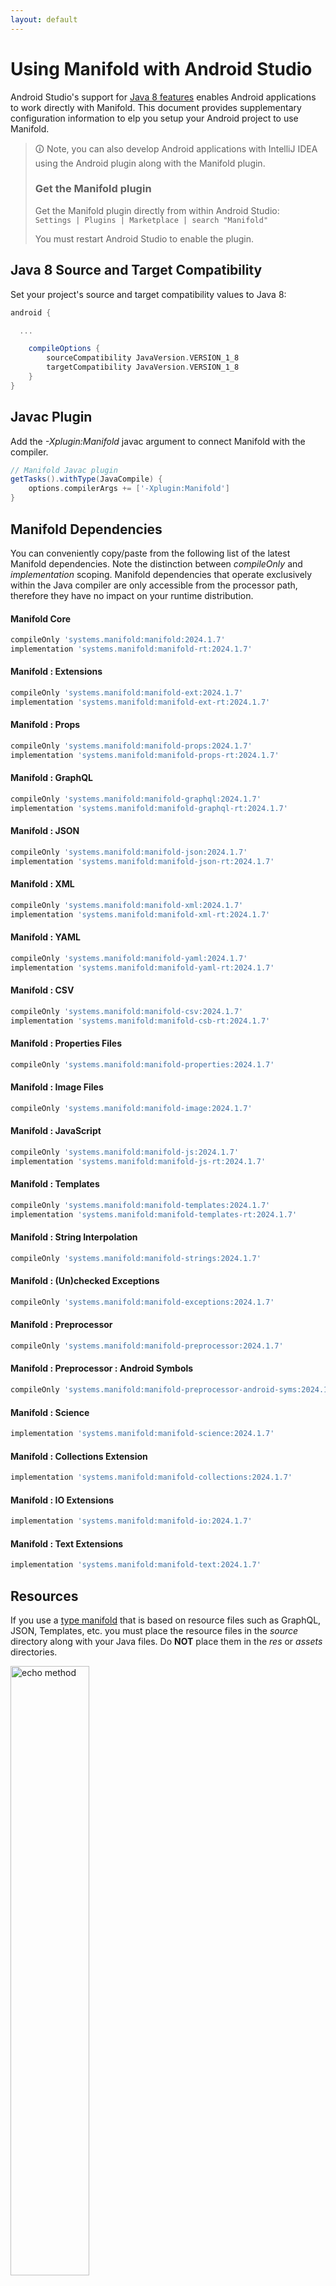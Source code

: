 ```yaml
---
layout: default
---
```


# Using Manifold with Android Studio

Android Studio's support for [Java 8 features](https://developer.android.com/studio/write/java8-support.html) enables
Android applications to work directly with Manifold. This document provides supplementary configuration information to
elp you setup your Android project to use Manifold.

>🛈 Note, you can also develop Android applications with IntelliJ IDEA using the Android plugin along with the Manifold
>plugin. 
>
>### Get the Manifold plugin
>Get the Manifold plugin directly from within Android Studio:
><br>
>`Settings | Plugins | Marketplace | search "Manifold"`
><br>
> 
>You must restart Android Studio to enable the plugin. 
 
## Java 8 Source and Target Compatibility 
Set your project's source and target compatibility values to Java 8:

```groovy
android {

  ...

    compileOptions {
        sourceCompatibility JavaVersion.VERSION_1_8
        targetCompatibility JavaVersion.VERSION_1_8
    }
}
```

## Javac Plugin
Add the *-Xplugin:Manifold* javac argument to connect Manifold with the compiler.

```groovy
// Manifold Javac plugin
getTasks().withType(JavaCompile) {
    options.compilerArgs += ['-Xplugin:Manifold']
}
```    

## Manifold Dependencies
You can conveniently copy/paste from the following list of the latest Manifold dependencies. Note the distinction
between *compileOnly* and *implementation* scoping. Manifold dependencies that operate exclusively within the
Java compiler are only accessible from the processor path, therefore they have no impact on your runtime distribution.

#### Manifold Core
```groovy
compileOnly 'systems.manifold:manifold:2024.1.7'
implementation 'systems.manifold:manifold-rt:2024.1.7'
```
#### Manifold : Extensions
```groovy
compileOnly 'systems.manifold:manifold-ext:2024.1.7'
implementation 'systems.manifold:manifold-ext-rt:2024.1.7'
```
#### Manifold : Props
```groovy
compileOnly 'systems.manifold:manifold-props:2024.1.7'
implementation 'systems.manifold:manifold-props-rt:2024.1.7'
```
#### Manifold : GraphQL
```groovy
compileOnly 'systems.manifold:manifold-graphql:2024.1.7'
implementation 'systems.manifold:manifold-graphql-rt:2024.1.7'
```
#### Manifold : JSON
```groovy
compileOnly 'systems.manifold:manifold-json:2024.1.7'
implementation 'systems.manifold:manifold-json-rt:2024.1.7'
```
#### Manifold : XML
```groovy
compileOnly 'systems.manifold:manifold-xml:2024.1.7'
implementation 'systems.manifold:manifold-xml-rt:2024.1.7'
```
#### Manifold : YAML
```groovy
compileOnly 'systems.manifold:manifold-yaml:2024.1.7'
implementation 'systems.manifold:manifold-yaml-rt:2024.1.7'
```
#### Manifold : CSV
```groovy
compileOnly 'systems.manifold:manifold-csv:2024.1.7'
implementation 'systems.manifold:manifold-csb-rt:2024.1.7'
```
#### Manifold : Properties Files
```groovy
compileOnly 'systems.manifold:manifold-properties:2024.1.7'
```
#### Manifold : Image Files
```groovy
compileOnly 'systems.manifold:manifold-image:2024.1.7'
```
#### Manifold : JavaScript
```groovy
compileOnly 'systems.manifold:manifold-js:2024.1.7'
implementation 'systems.manifold:manifold-js-rt:2024.1.7'
```
#### Manifold : Templates
```groovy
compileOnly 'systems.manifold:manifold-templates:2024.1.7'
implementation 'systems.manifold:manifold-templates-rt:2024.1.7'
```
#### Manifold : String Interpolation
```groovy
compileOnly 'systems.manifold:manifold-strings:2024.1.7'
```
#### Manifold : (Un)checked Exceptions
```groovy
compileOnly 'systems.manifold:manifold-exceptions:2024.1.7'
```
#### Manifold : Preprocessor
```groovy
compileOnly 'systems.manifold:manifold-preprocessor:2024.1.7'
```
#### Manifold : Preprocessor : Android Symbols
```groovy
compileOnly 'systems.manifold:manifold-preprocessor-android-syms:2024.1.7'
```
#### Manifold : Science
```groovy
implementation 'systems.manifold:manifold-science:2024.1.7'
```
#### Manifold : Collections Extension
```groovy
implementation 'systems.manifold:manifold-collections:2024.1.7'
```
#### Manifold : IO Extensions
```groovy
implementation 'systems.manifold:manifold-io:2024.1.7'
```
#### Manifold : Text Extensions
```groovy
implementation 'systems.manifold:manifold-text:2024.1.7'
```

## Resources

If you use a [type manifold](https://github.com/manifold-systems/manifold/tree/master/manifold-core-parent/manifold#the-big-picture)
that is based on resource files such as GraphQL, JSON, Templates, etc. you must place the resource files in the 
*source* directory along with your Java files.  Do **NOT** place them in the *res* or *assets* directories.
 
<p><img src="http://manifold.systems/images/android_resources.png" alt="echo method" width="50%" height="50%"/></p> 

## Preprocessor and build variant symbols

If you use the [preprocessor](https://github.com/manifold-systems/manifold/tree/master/manifold-deps-parent/manifold-preprocessor),
you can directly reference Android build variant symbols with the [manifold-preprocessor-android-syms](https://github.com/manifold-systems/manifold/tree/master/manifold-deps-parent/manifold-preprocessor-android-syms)
dependency.
```java
#if FLAVOR == "paid"
  @Override
  public void specialMethod(Foo foo) {
  ...
  }
#endif
```
build.gradle
```groovy
dependencies {
    ...
    compileOnly 'systems.manifold:manifold-preprocessor:2024.1.7'
    compileOnly 'systems.manifold:manifold-preprocessor-android-syms:2024.1.7'
}
```